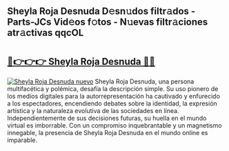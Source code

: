 ## Sheyla Roja Desnuda D𝚎sn𝚞dos filtr𝚊dos - Parts-JCs Vid𝚎os f𝚘tos - N𝚞evas filtr𝚊ciones atr𝚊ctivas qqcOL

# <h2><a href="http://mbati9.tromn.icu/?c=Sheyla+Roja+Desnuda">🔗👉👉👉 Sheyla Roja Desnuda 🔗🔗</a></h2>

[![Sheyla Roja Desnuda nuevo](https://i.imgur.com/pEAQMta.gif)](http://mbati9.tromn.icu/?c=Sheyla+Roja+Desnuda)
Sheyla Roja Desnuda, una persona multifacética y polémica, desafía la descripción simple. Su uso pionero de los medios digitales para la autorrepresentación ha cautivado y enfurecido a los espectadores, encendiendo debates sobre la identidad, la expresión artística y la naturaleza evolutiva de las sociedades en línea. Independientemente de sus decisiones futuras, su huella en el mundo virtual es imborrable. Con un compromiso inquebrantable y un magnetismo innegable, la presencia de Sheyla Roja Desnuda en el mundo online es imparable.
